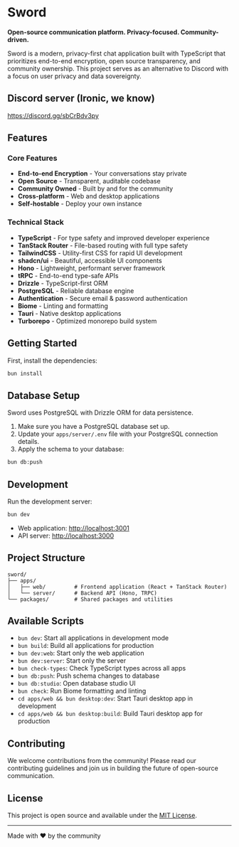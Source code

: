 # Sword

**Open-source communication platform. Privacy-focused. Community-driven.**

Sword is a modern, privacy-first chat application built with TypeScript that prioritizes end-to-end encryption, open source transparency, and community ownership. This project serves as an alternative to Discord with a focus on user privacy and data sovereignty.

## Discord server (Ironic, we know)

https://discord.gg/sbCrBdv3py

## Features

### Core Features

- **End-to-end Encryption** - Your conversations stay private
- **Open Source** - Transparent, auditable codebase
- **Community Owned** - Built by and for the community
- **Cross-platform** - Web and desktop applications
- **Self-hostable** - Deploy your own instance

### Technical Stack

- **TypeScript** - For type safety and improved developer experience
- **TanStack Router** - File-based routing with full type safety
- **TailwindCSS** - Utility-first CSS for rapid UI development
- **shadcn/ui** - Beautiful, accessible UI components
- **Hono** - Lightweight, performant server framework
- **tRPC** - End-to-end type-safe APIs
- **Drizzle** - TypeScript-first ORM
- **PostgreSQL** - Reliable database engine
- **Authentication** - Secure email & password authentication
- **Biome** - Linting and formatting
- **Tauri** - Native desktop applications
- **Turborepo** - Optimized monorepo build system

## Getting Started

First, install the dependencies:

```bash
bun install
```

## Database Setup

Sword uses PostgreSQL with Drizzle ORM for data persistence.

1. Make sure you have a PostgreSQL database set up.
2. Update your `apps/server/.env` file with your PostgreSQL connection details.
3. Apply the schema to your database:

```bash
bun db:push
```

## Development

Run the development server:

```bash
bun dev
```

- Web application: [http://localhost:3001](http://localhost:3001)
- API server: [http://localhost:3000](http://localhost:3000)

## Project Structure

```
sword/
├── apps/
│   ├── web/         # Frontend application (React + TanStack Router)
│   └── server/      # Backend API (Hono, TRPC)
└── packages/        # Shared packages and utilities
```

## Available Scripts

- `bun dev`: Start all applications in development mode
- `bun build`: Build all applications for production
- `bun dev:web`: Start only the web application
- `bun dev:server`: Start only the server
- `bun check-types`: Check TypeScript types across all apps
- `bun db:push`: Push schema changes to database
- `bun db:studio`: Open database studio UI
- `bun check`: Run Biome formatting and linting
- `cd apps/web && bun desktop:dev`: Start Tauri desktop app in development
- `cd apps/web && bun desktop:build`: Build Tauri desktop app for production

## Contributing

We welcome contributions from the community! Please read our contributing guidelines and join us in building the future of open-source communication.

## License

This project is open source and available under the [MIT License](LICENSE).

---

Made with ❤️ by the community
